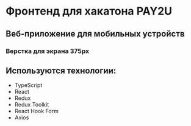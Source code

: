 # Фронтенд для хакатона PAY2U

## Веб-приложение для мобильных устройств
### Верстка для экрана 375px

## Используются технологии:
- TypeScript
- React
- Redux
- Redux Toolkit
- React Hook Form
- Axios
